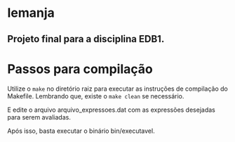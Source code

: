 # Iemanja
## Projeto final para a disciplina EDB1.

# Passos para compilação

Utilize o `make` no diretório raiz para executar as instruções de compilação do Makefile. Lembrando que, existe o `make clean` se necessário.

E edite o arquivo arquivo_expressoes.dat com as expressões desejadas para serem avaliadas.

Após isso, basta executar o binário bin/executavel.